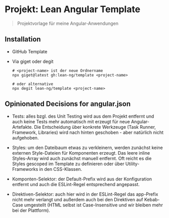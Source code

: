 # Projekt: Lean Angular Template

> Projektvorlage für meine Angular-Anwendungen

## Installation

- GitHub Template
- Via giget oder degit

      # <project-name> ist der neue Ordnername
      npx giget@latest gh:lean-ng/template <project-name>

      # oder alternative
      npx degit lean-ng/template <project-name>

## Opinionated Decisions for angular.json

- Tests: alles bzgl. des Unit Testing wird aus dem Projekt entfernt und auch
  keine Tests mehr automatisch mit erzeugt für neue Angular-Artefakte. Die
  Entscheidung über konkrete Werkzeuge (Task Runner, Framework, Libraries) wird
  nach hinten geschoben - aber natürlich nicht aufgehoben.

- Styles: um den Dateibaum etwas zu verkleinern, werden zunächst keine
  externen Style-Dateien für Komponenten erzeugt. Das leere inline Styles-Array
  wird auch zunächst manuell entfernt. Oft reicht es die Styles gescoped im
  Template zu definieren oder über Utility-Frameworks in den CSS-Klassen.

- Komponten-Selektor: der Default-Prefix wird aus der Konfiguration entfernt
  und auch die ESLint-Regel entsprechend angepasst.

- Direktiven-Selektor: auch hier wird in der ESLint-Regel das app-Prefix nicht
  mehr verlangt und außerdem auch bei den Direktiven auf Kebab-Case umgestellt
  (HTML selbst ist Case-Insensitive und wir bleiben mehr bei der Plattform).
